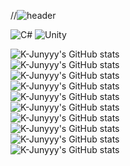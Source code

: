 //![header](https://capsule-render.vercel.app/api?type=waving&color=auto&height=300&section=header&text=Jun&fontSize=90&animation=fadeIn&fontAlignY=38&desc=Welcome!&descAlignY=51&descAlign=62)


<!--
**khome7/khome7** is a ✨ _special_ ✨ repository because its `README.md` (this file) appears on your GitHub profile.

Here are some ideas to get you started:

- 🔭 I’m currently working on ...
- 🌱 I’m currently learning ...
- 👯 I’m looking to collaborate on ...
- 🤔 I’m looking for help with ...
- 💬 Ask me about ...
- 📫 How to reach me: ...
- 😄 Pronouns: ...
- ⚡ Fun fact: ...
-->
![C#](https://img.shields.io/badge/c%23-%23239120.svg?style=for-the-badge&logo=c-sharp&logoColor=white)
![Unity](https://img.shields.io/badge/unity-%23000000.svg?style=for-the-badge&logo=unity&logoColor=white)

![K-Junyyy's GitHub stats](https://github-readme-stats.vercel.app/api?username=K-Junyyy&show_icons=true&theme=dark)   
![K-Junyyy's GitHub stats](https://github-readme-stats.vercel.app/api?username=K-Junyyy&show_icons=true&theme=radical)  
![K-Junyyy's GitHub stats](https://github-readme-stats.vercel.app/api?username=K-Junyyy&show_icons=true&theme=merko)  
![K-Junyyy's GitHub stats](https://github-readme-stats.vercel.app/api?username=K-Junyyy&show_icons=true&theme=gruvbox)  
![K-Junyyy's GitHub stats](https://github-readme-stats.vercel.app/api?username=K-Junyyy&show_icons=true&theme=tokyonight)  
![K-Junyyy's GitHub stats](https://github-readme-stats.vercel.app/api?username=K-Junyyy&show_icons=true&theme=onedark)  
![K-Junyyy's GitHub stats](https://github-readme-stats.vercel.app/api?username=K-Junyyy&show_icons=true&theme=cobalt)  
![K-Junyyy's GitHub stats](https://github-readme-stats.vercel.app/api?username=K-Junyyy&show_icons=true&theme=synthwave)  
![K-Junyyy's GitHub stats](https://github-readme-stats.vercel.app/api?username=K-Junyyy&show_icons=true&theme=highcontrast)  
![K-Junyyy's GitHub stats](https://github-readme-stats.vercel.app/api?username=K-Junyyy&show_icons=true&theme=dracula)
